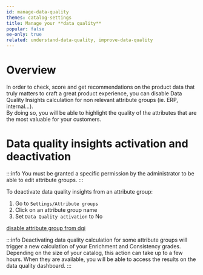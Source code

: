 ```yaml
---
id: manage-data-quality
themes: catalog-settings
title: Manage your **data quality**
popular: false
ee-only: true
related: understand-data-quality, improve-data-quality
---
```


# Overview

In order to check, score and get recommendations on the product data that truly matters to craft a great product experience, you can disable Data Quality Insights calculation for non relevant attribute groups (ie. ERP, internal…).  
By doing so, you will be able to highlight the quality of the attributes that are the most valuable for your customers.

# Data quality insights activation and deactivation

:::info
You must be granted a specific permission by the administrator to be able to edit attribute groups.
:::

To deactivate data quality insights from an attribute group:
1.  Go to `Settings/Attribute groups`
2.  Click on an attribute group name
3.  Set `Data Quality activation` to No

 [disable attribute group from dqi](dqi-disablement-attribute-group.html)

:::info
Deactivating data quality calculation for some attribute groups will trigger a new calculation of your Enrichment and Consistency grades. Depending on the size of your catalog, this action can take up to a few hours. When they are available, you will be able to access the results on the data quality dashboard.
:::
